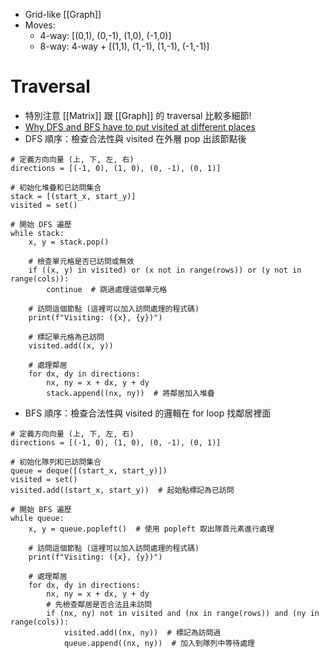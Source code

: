 - Grid-like [[Graph]]
- Moves:
	- 4-way: [(0,1), (0,-1), (1,0), (-1,0)]
	- 8-way: 4-way + [(1,1), (1,-1), (1,-1), (-1,-1)]
# Traversal
- 特別注意 [[Matrix]] 跟 [[Graph]] 的 traversal 比較多細節!
- [Why DFS and BFS have to put visited at different places](https://stackoverflow.com/questions/25990706/breadth-first-search-the-timing-of-checking-visitation-status/25992077#25992077)
- DFS 順序：檢查合法性與 visited 在外層 pop 出該節點後
```python=
# 定義方向向量 (上, 下, 左, 右)
directions = [(-1, 0), (1, 0), (0, -1), (0, 1)]

# 初始化堆疊和已訪問集合
stack = [(start_x, start_y)]
visited = set()

# 開始 DFS 遍歷
while stack:
    x, y = stack.pop()

    # 檢查單元格是否已訪問或無效
    if ((x, y) in visited) or (x not in range(rows)) or (y not in range(cols)):
        continue  # 跳過處理這個單元格

    # 訪問這個節點 (這裡可以加入訪問處理的程式碼)
    print(f"Visiting: ({x}, {y})")

    # 標記單元格為已訪問
    visited.add((x, y))

    # 處理鄰居
    for dx, dy in directions:
        nx, ny = x + dx, y + dy
        stack.append((nx, ny))  # 將鄰居加入堆疊
```
- BFS 順序：檢查合法性與 visited 的邏輯在 for loop 找鄰居裡面
```python=
# 定義方向向量 (上, 下, 左, 右)
directions = [(-1, 0), (1, 0), (0, -1), (0, 1)]

# 初始化隊列和已訪問集合
queue = deque([(start_x, start_y)])
visited = set()
visited.add((start_x, start_y))  # 起始點標記為已訪問

# 開始 BFS 遍歷
while queue:
    x, y = queue.popleft()  # 使用 popleft 取出隊首元素進行處理

    # 訪問這個節點 (這裡可以加入訪問處理的程式碼)
    print(f"Visiting: ({x}, {y})")

    # 處理鄰居
    for dx, dy in directions:
        nx, ny = x + dx, y + dy
        # 先檢查鄰居是否合法且未訪問
        if (nx, ny) not in visited and (nx in range(rows)) and (ny in range(cols)):
            visited.add((nx, ny))  # 標記為訪問過
            queue.append((nx, ny))  # 加入到隊列中等待處理
```